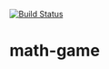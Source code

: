 [![Build Status](https://travis-ci.org/knutkj/math-game.svg?branch=master)](https://travis-ci.org/knutkj/math-game)

# math-game
